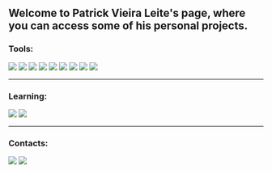 ## Welcome to Patrick Vieira Leite's page, where you can access some of his personal projects.

### Tools:
<img src="https://upload.wikimedia.org/wikipedia/commons/thumb/9/9a/Visual_Studio_Code_1.35_icon.svg/1024px-Visual_Studio_Code_1.35_icon.svg.png">
<img src="https://upload.wikimedia.org/wikipedia/commons/thumb/a/ae/Github-desktop-logo-symbol.svg/1200px-Github-desktop-logo-symbol.svg.png">
<img src="https://upload.wikimedia.org/wikipedia/commons/thumb/a/a7/React-icon.svg/1150px-React-icon.svg.png">
<img src="https://upload.wikimedia.org/wikipedia/commons/d/d5/CSS3_logo_and_wordmark.svg">
<img src="https://upload.wikimedia.org/wikipedia/commons/thumb/d/d9/Node.js_logo.svg/2560px-Node.js_logo.svg.png">
<img src="https://upload.wikimedia.org/wikipedia/commons/thumb/c/c3/Python-logo-notext.svg/640px-Python-logo-notext.svg.png">
<img src="https://upload.wikimedia.org/wikipedia/commons/thumb/1/1b/R_logo.svg/2560px-R_logo.svg.png">
<img src="https://upload.wikimedia.org/wikipedia/commons/thumb/6/6a/Godot_icon.svg/1200px-Godot_icon.svg.png">
<img src="https://assets.streamlinehq.com/image/private/w_300,h_300,ar_1/f_auto/v1/icons/logos/gamemaker-98kqzlyi1frrscfd07vfi.png/gamemaker-os7p0j98mgnwmrd3pzgoof.png?_a=DATAg1AAZAA0">

---

### Learning:
<img src="https://cdn-icons-png.flaticon.com/512/226/226777.png">
<img src="https://upload.wikimedia.org/wikipedia/commons/thumb/b/bd/Logo_C_sharp.svg/1820px-Logo_C_sharp.svg.png">

---
 
### Contacts:
<a href = "mailto:milks1108@gmail.com"><img src="https://img.shields.io/badge/Gmail-D14836?style=for-the-badge&logo=gmail&logoColor=white" target="_blank"></a>
<a href = "https://www.linkedin.com/in/patrick-vieira-leite-17189b313"><img src="https://img.shields.io/badge/LinkedIn-0077B5?style=for-the-badge&logo=linkedin&logoColor=white" target="_blank"></a>
